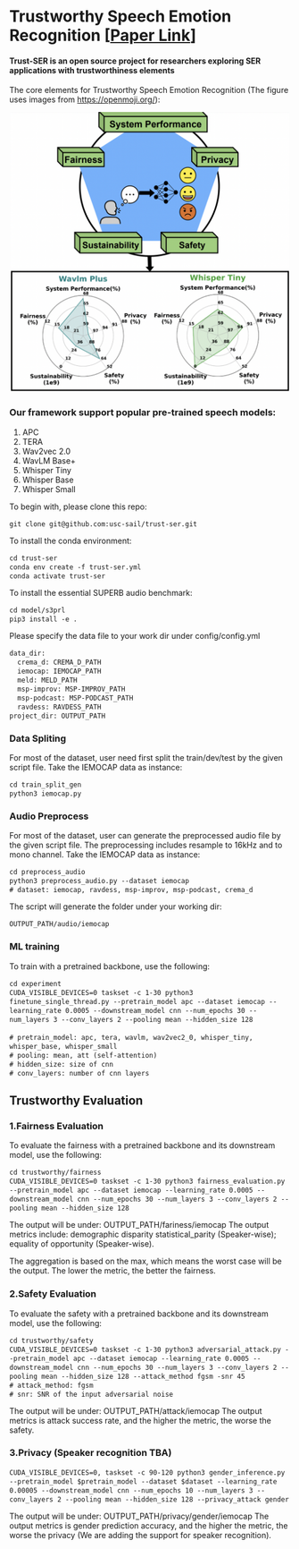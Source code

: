 # Trustworthy Speech Emotion Recognition [[Paper Link](https://arxiv.org/abs/2305.11229)]
#### Trust-SER is an open source project for researchers exploring SER applications with trustworthiness elements

The core elements for Trustworthy Speech Emotion Recognition (The figure uses images from https://openmoji.org/):

<div align="center">
 <img src="img/trustworthy-ser.png" width="500px">
</div>

### Our framework support popular pre-trained speech models:

1. APC
2. TERA
3. Wav2vec 2.0
4. WavLM Base+
5. Whisper Tiny
6. Whisper Base
7. Whisper Small

To begin with, please clone this repo:
```
git clone git@github.com:usc-sail/trust-ser.git
```

To install the conda environment:
```
cd trust-ser
conda env create -f trust-ser.yml
conda activate trust-ser
```

To install the essential SUPERB audio benchmark:
```
cd model/s3prl
pip3 install -e .
```

Please specify the data file to your work dir under config/config.yml

```
data_dir:
  crema_d: CREMA_D_PATH
  iemocap: IEMOCAP_PATH
  meld: MELD_PATH
  msp-improv: MSP-IMPROV_PATH
  msp-podcast: MSP-PODCAST_PATH
  ravdess: RAVDESS_PATH
project_dir: OUTPUT_PATH
```

### Data Spliting
For most of the dataset, user need first split the train/dev/test by the given script file. Take the IEMOCAP data as instance:
```
cd train_split_gen
python3 iemocap.py
```

### Audio Preprocess
For most of the dataset, user can generate the preprocessed audio file by the given script file. The preprocessing includes resample to 16kHz and to mono channel. Take the IEMOCAP data as instance:
```
cd preprocess_audio
python3 preprocess_audio.py --dataset iemocap
# dataset: iemocap, ravdess, msp-improv, msp-podcast, crema_d
```
The script will generate the folder under your working dir:
```
OUTPUT_PATH/audio/iemocap
```


### ML training
To train with a pretrained backbone, use the following:
```
cd experiment
CUDA_VISIBLE_DEVICES=0 taskset -c 1-30 python3 finetune_single_thread.py --pretrain_model apc --dataset iemocap --learning_rate 0.0005 --downstream_model cnn --num_epochs 30 --num_layers 3 --conv_layers 2 --pooling mean --hidden_size 128

# pretrain_model: apc, tera, wavlm, wav2vec2_0, whisper_tiny, whisper_base, whisper_small
# pooling: mean, att (self-attention)
# hidden_size: size of cnn
# conv_layers: number of cnn layers
```

## Trustworthy Evaluation
### 1.Fairness Evaluation
To evaluate the fairness with a pretrained backbone and its downstream model, use the following:
```
cd trustworthy/fairness
CUDA_VISIBLE_DEVICES=0 taskset -c 1-30 python3 fairness_evaluation.py --pretrain_model apc --dataset iemocap --learning_rate 0.0005 --downstream_model cnn --num_epochs 30 --num_layers 3 --conv_layers 2 --pooling mean --hidden_size 128
```

The output will be under: OUTPUT_PATH/fariness/iemocap
The output metrics include: demographic disparity statistical_parity (Speaker-wise); equality of opportunity (Speaker-wise).

The aggregation is based on the max, which means the worst case will be the output. The lower the metric, the better the fairness.

### 2.Safety Evaluation

To evaluate the safety with a pretrained backbone and its downstream model, use the following:
```
cd trustworthy/safety
CUDA_VISIBLE_DEVICES=0 taskset -c 1-30 python3 adversarial_attack.py --pretrain_model apc --dataset iemocap --learning_rate 0.0005 --downstream_model cnn --num_epochs 30 --num_layers 3 --conv_layers 2 --pooling mean --hidden_size 128 --attack_method fgsm -snr 45
# attack_method: fgsm
# snr: SNR of the input adversarial noise
```

The output will be under: OUTPUT_PATH/attack/iemocap
The output metrics is attack success rate, and the higher the metric, the worse the safety.

### 3.Privacy (Speaker recognition TBA)

```
CUDA_VISIBLE_DEVICES=0, taskset -c 90-120 python3 gender_inference.py --pretrain_model $pretrain_model --dataset $dataset --learning_rate 0.00005 --downstream_model cnn --num_epochs 10 --num_layers 3 --conv_layers 2 --pooling mean --hidden_size 128 --privacy_attack gender
```

The output will be under: OUTPUT_PATH/privacy/gender/iemocap
The output metrics is gender prediction accuracy, and the higher the metric, the worse the privacy (We are adding the support for speaker recognition).
